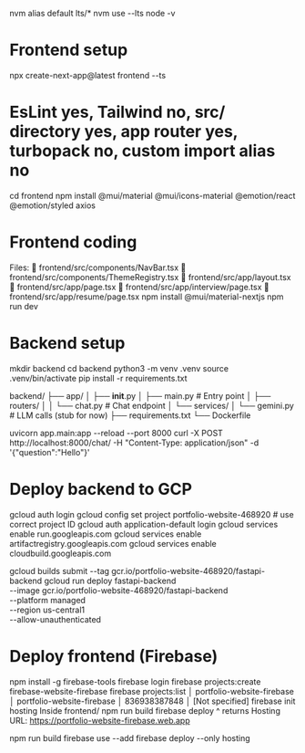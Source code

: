 
nvm alias default lts/*
nvm use --lts
node -v 
# Frontend setup
npx create-next-app@latest frontend --ts
# EsLint yes, Tailwind no, src/ directory yes, app router yes, turbopack no, custom import alias no
cd frontend
npm install @mui/material @mui/icons-material @emotion/react @emotion/styled axios

# Frontend coding
Files:
📂 frontend/src/components/NavBar.tsx
📂 frontend/src/components/ThemeRegistry.tsx
📂 frontend/src/app/layout.tsx
📂 frontend/src/app/page.tsx
📂 frontend/src/app/interview/page.tsx
📂 frontend/src/app/resume/page.tsx
npm install @mui/material-nextjs
npm run dev



# Backend setup
mkdir backend
cd backend
python3 -m venv .venv
source .venv/bin/activate
pip install -r requirements.txt


backend/
├── app/
│   ├── __init__.py
│   ├── main.py         # Entry point
│   ├── routers/
│   │   └── chat.py     # Chat endpoint
│   └── services/
│       └── gemini.py   # LLM calls (stub for now)
├── requirements.txt
└── Dockerfile

uvicorn app.main:app --reload --port 8000
curl -X POST http://localhost:8000/chat/ -H "Content-Type: application/json" -d '{"question":"Hello"}'

# Deploy backend to GCP
gcloud auth login
gcloud config set project portfolio-website-468920 # use correct project ID
gcloud auth application-default login
gcloud services enable run.googleapis.com
gcloud services enable artifactregistry.googleapis.com
gcloud services enable cloudbuild.googleapis.com

gcloud builds submit --tag gcr.io/portfolio-website-468920/fastapi-backend
gcloud run deploy fastapi-backend \
  --image gcr.io/portfolio-website-468920/fastapi-backend \
  --platform managed \
  --region us-central1 \
  --allow-unauthenticated

# Deploy frontend (Firebase)
npm install -g firebase-tools
firebase login
firebase projects:create firebase-website-firebase
firebase projects:list
│ portfolio-website-firebase │ portfolio-website-firebase    │ 836938387848   │ [Not specified]     firebase init hosting
Inside frontend/
npm run build
firebase deploy
^ returns Hosting URL: https://portfolio-website-firebase.web.app


npm run build
firebase use --add
firebase deploy --only hosting
